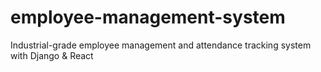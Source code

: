 # employee-management-system
Industrial-grade employee management and attendance tracking system with Django &amp; React
